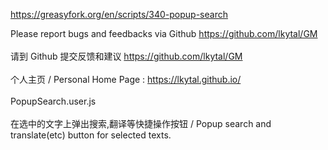 https://greasyfork.org/en/scripts/340-popup-search

Please report bugs and feedbacks via Github https://github.com/lkytal/GM
<br><br>
请到 Github 提交反馈和建议 https://github.com/lkytal/GM
<br><br>
个人主页 / Personal Home Page : https://lkytal.github.io/
<br><br>
PopupSearch.user.js<br><br>
在选中的文字上弹出搜索,翻译等快捷操作按钮 / Popup search and translate(etc) button for selected texts.
